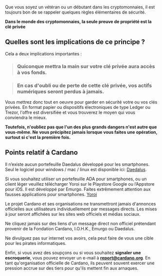 Que vous soyez un vétéran ou un débutant dans les cryptomonnaies, il est toujours bon de se rappeler quelques règles élémentaires de sécurité.

**Dans le monde des cryptomonnaies, la seule preuve de propriété est la clé privée**

## Quelles sont les implications de ce principe ?

Cela a deux implications importantes :

>### Quiconque mettra la main sur votre clé privée aura accès à vos fonds.

>### En cas d'oubli ou de perte de cette clé privée, vos actifs numériques seront perdus à jamais.

Vous mettrez donc tout en oeuvre pour garder en sécurité votre ou vos clés privées. En format papier ou dispositifs électroniques de type Ledger ou Trezor, l'offre est diversifiée et vous trouverez le moyen qui vous conviendra le mieux.

**Toutefois, n'oubliez pas que l'un des plus grands dangers n'est autre que vous-même. Ne vous précipitez jamais lorsque vous faites une opération, surtout si c'est la première fois.**

## Points relatif à Cardano

Il n’existe aucun portefeuille Daedalus développé pour les smartphones. Seul le logiciel pour windows / mac / linux est disponible ici: [Daedalus](https://daedaluswallet.io).

Si vous souhaitez utiliser un portefeuille ADA pour smartphones, ou un client léger veuillez télécharger Yoroi sur le Playstore Google ou l’Appstore pour iOS. Il est développé par Emurgo. Faites extrêmement attention aux fausses applications pour smartphones. [Yoroi](https://yoroi-wallet.com/#/)


Le projet Cardano et ses organisations ne transmettront jamais d'annonces officielles aux utilisateurs individuellement par messages directs. Les mises à jour seront affichées sur les sites web officiels et médias sociaux.

Ne cliquez jamais sur des liens d'un message direct non officiel prétendant provenir de la Fondation Cardano, I.O.H.K., Emurgo ou Daedalus.

Ne divulguez pas sur internet vos avoirs, cela peut faire de vous une cible pour les pirates informatiques.

Enfin, si vous avez des soupçons ou si vous souhaitez **signaler une escroquerie**, vous pouvez envoyer un e-mail à **report@cardano.org**. En tant qu'organisation officielle de Cardano, ils peuvent souvent exercer une pression accrue sur des tiers pour qu'ils mettent fin aux arnaques.



